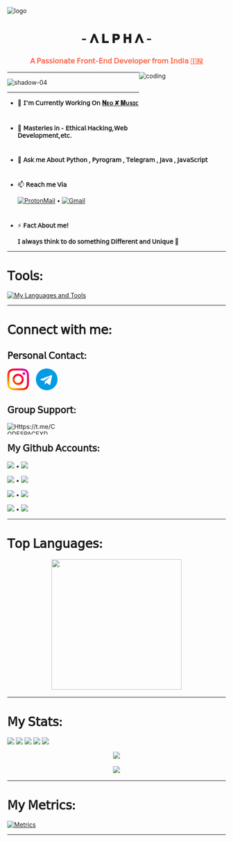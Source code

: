 ![logo](https://te.legra.ph/file/3466dcd724ba21450e458.jpg)
<h1 style="color:Dogerblue;" align="center">- 𝚲 𝐋 𝐏 𝚮 𝚲 -</h1>
<h3 style="color:Tomato;" align="center">𝖠 𝖯𝖺𝗌𝗌𝗂𝗈𝗇𝖺𝗍𝖾 𝖥𝗋𝗈𝗇𝗍-𝖤𝗇𝖽 𝖣𝖾𝗏𝖾𝗅𝗈𝗉𝖾𝗋 𝖿𝗋𝗈𝗆 𝖨𝗇𝖽𝗂𝖺 🇮🇳</h3>

<img align="right" alt="coding" width="200" height="145" src="https://media.giphy.com/media/3og0ILLVvPp8d64Jd6/giphy.gif">
</p>

---

<p align="left"> <img src="https://komarev.com/ghpvc/?username=shadow-04&label=Profile%20views&color=0e75b6&style=flat" alt="shadow-04" /> </p>

---


- 🔭 **𝖨'𝗆 𝖢𝗎𝗋𝗋𝖾𝗇𝗍𝗅𝗒 𝖶𝗈𝗋𝗄𝗂𝗇𝗀 𝖮𝗇** [**𝚴ᴇᴏ ✘‌ 𝚳ᴜsɪᴄ**](https://t.me/VibingSuarBot)

<h1></h1>

- 🌱 **𝖬𝖺𝗌𝗍𝖾𝗋𝗂𝖾𝗌 𝗂𝗇 -** **𝖤𝗍𝗁𝗂𝖼𝖺𝗅 𝖧𝖺𝖼𝗄𝗂𝗇𝗀,𝖶𝖾𝖻 𝖣𝖾𝗏𝖾𝗅𝗈𝗉𝗆𝖾𝗇𝗍,𝖾𝗍𝖼.**

<h1></h1>

- 💬 **𝖠𝗌𝗄 𝗆𝖾 𝖠𝖻𝗈𝗎𝗍** **𝖯𝗒𝗍𝗁𝗈𝗇 , 𝖯𝗒𝗋𝗈𝗀𝗋𝖺𝗆 , 𝖳𝖾𝗅𝖾𝗀𝗋𝖺𝗆 , 𝖩𝖺𝗏𝖺 , 𝖩𝖺𝗏𝖺𝖲𝖼𝗋𝗂𝗉𝗍**

<h1></h1>

- 📫 **𝖱𝖾𝖺𝖼𝗁 𝗆𝖾 𝖵𝗂𝖺** </p> <a href="https://github.com/SHADOW-04/EMAIL-IDS/blob/main/README.md#my-proton-mail-id-"> <img src="https://img.shields.io/badge/%20-𝗣ʀᴏᴛᴏɴ-blueviolet?style=plastic&logo=Protonmail" height="" width="" alt="ProtonMail" /></a> • 
                       <a href="https://github.com/SHADOW-04/EMAIL-IDS/blob/main/README.md#my-gmail-id-"> <img src="https://img.shields.io/badge/%20-𝗚ᴍᴀɪʟ-white?style=plastic&logo=gmail" height="" width="" alt="Gmail" /></a>

<h1></h1>

- ⚡ **𝖥𝖺𝖼𝗍 𝖠𝖻𝗈𝗎𝗍 𝗆𝖾!** </p> **𝖨 𝖺𝗅𝗐𝖺𝗒𝗌 𝗍𝗁𝗂𝗇𝗄 𝗍𝗈 𝖽𝗈 𝗌𝗈𝗆𝖾𝗍𝗁𝗂𝗇𝗀 𝖣𝗂𝖿𝖿𝖾𝗋𝖾𝗇𝗍 𝖺𝗇𝖽 𝖴𝗇𝗂𝗊𝗎𝖾 🎯**

---

<h1>𝖳𝗈𝗈𝗅𝗌:</h1>

[![My Languages and Tools](https://skillicons.dev/icons?i=java,py,github,git,heroku,js,html,css,bash,arduino,redis,mongodb,postgres,mysql,firebase,atom,aws,azure,gitlab,visualstudio,vscode,powershell,nodejs,react,&theme=light&perline=8)](https://Github.com/SHADOW-04)

---

<h1>𝖢𝗈𝗇𝗇𝖾𝖼𝗍 𝗐𝗂𝗍𝗁 𝗆𝖾:</h1>

<h2 align="left">𝖯𝖾𝗋𝗌𝗈𝗇𝖺𝗅 𝖢𝗈𝗇𝗍𝖺𝖼𝗍:</h2>
<a href="https://instagram.com/arsenic_.uwu"> <img src="./Jod/1384063.png" width="50px" /></a>&nbsp;&nbsp;&nbsp;
<a href="https://t.me/R3X_A1PH4"> <img src="./Jod/2111646.png" width="50px" /></a><br>



<h2>𝖦𝗋𝗈𝗎𝗉 𝖲𝗎𝗉𝗉𝗈𝗋𝗍:</h2>
<p><a href="https://t.me/CODESPACEXD"> <img align="left" src="https://img.shields.io/badge/%20-𝗧ᴇʟᴇɢʀᴀᴍ-blue?style=plastic&logo=telegram" height="27" width="120" alt="Https://t.me/CODESPACEXD" /></a></p><br>



<h2>𝖬𝗒 𝖦𝗂𝗍𝗁𝗎𝖻 𝖠𝖼𝖼𝗈𝗎𝗇𝗍𝗌:</h2>
<p><a href="https://github.com/shadow-04"><img src="https://img.shields.io/badge/𝗧𝗘𝗖𝗛𝗡𝗢'𝗫𝗗-blueviolet?style=plastic&logo=github" width="" /></a> • <a href="https://github.com/shadow-04"><img src="https://img.shields.io/badge/Status-Active-Success%20?style=plastic" height="17" /></a>
<p><a href="https://github.com/Titan-OP"><img src="https://img.shields.io/badge/𝗧𝗜𝗧𝗔𝗡--𝗢𝗣-9cf?style=plastic&logo=github" height="" width="" /></a> • <a href="https://github.com/Titan-OP"><img src="https://img.shields.io/badge/Status-Inactive-lightgrey%20?style=plastic" height="17" /></a>
<p><a href="https://github.com/SHADOW-1XD"><img src="https://img.shields.io/badge/𝗦𝗛𝗔𝗗𝗢𝗪'𝗫𝗗-orange?style=plastic&logo=github" width="" /></a> • <a href="https://github.com/SHADOW-1XD"><img src="https://img.shields.io/badge/Status-Restricted-red%20?style=plastic" height="17" /></a>
<p><a href="https://github.com/Techno212"><img src="https://img.shields.io/badge/𝗧𝗘𝗖𝗛𝗡𝗢--𝟮𝟭𝟮-yellow?style=plastic&logo=github" height="" width="" /></a> • <a href="https://github.com/Techno212"><img src="https://img.shields.io/badge/Status-Restricted-red%20?style=plastic" height="17" /></a>

----

<h1>𝖳𝗈𝗉 𝖫𝖺𝗇𝗀𝗎𝖺𝗀𝖾𝗌:</h1>
<a href='https://github.com/SHADOW-04'>
  <p align='middle'>
    <img src='https://github-readme-stats.vercel.app/api/top-langs/?username=SHADOW-04&theme=dark' width='300"' height='300"'></p>
</a>

----

<h1>𝖬𝗒 𝖲𝗍𝖺𝗍𝗌:</h1>

<p><a href="https://github.com/shadow-04"><img src="https://img.shields.io/github/followers/SHADOW-04?color=000000&logoColor=000000&style=social" /></a>
   <a href="https://github.com/shadow-04"><img src="https://img.shields.io/github/stars/shadow-04?affiliations=OWNER&label=User%20Stars&style=social" /></a>
   <a href="https://github.com/Titan-OP/TITAN-2.0"><img src="https://img.shields.io/github/watchers/titan-op/titan-2.0?style=social" /></a>
   <a href="https://github.com/NoVa-BoTz"><img src="https://img.shields.io/github/stars/NoVa-BoTz?label=Org.%20Stars&style=social" /></a>
   <a href="https://github.com/SHADOW-04/SHADOW-04"><img src="https://img.shields.io/github/last-commit/SHADOW-04/SHADOW-04/main?label=Last%20Commit&logo=github&style=plastic" /></a>



<a href="https://github.com/shadow-04">
  <p align='middle'>
    <img src='https://github-readme-stats.vercel.app/api?username=shadow-04&show_icons=true&theme=dark' width='500"'></p>
  <p align='middle'><img src='https://github-readme-streak-stats.herokuapp.com/?user=shadow-04&theme=dark&show_icon=true' width='500"'></p>
</a>

---

<h1>𝖬𝗒 𝖬𝖾𝗍𝗋𝗂𝖼𝗌:</h1>

[![Metrics](https://metrics.lecoq.io/SHADOW-04?template=terminal&isocalendar=1&languages=1&lines=1&stars=1&habits=1&followup=1&people=1&sponsors=1&repositories=1&discussions=1&fortune=1&leetcode=1&rss=1&posts=1&stackoverflow=1&tweets=1&pagespeed=1&introduction=1&projects=1&gists=1&code=1&activity=1&notable=1&achievements=1&base=header%2C%20activity%2C%20community%2C%20repositories%2C%20metadata&base.indepth=false&base.hireable=false&base.skip=false&repositories.batch=100&repositories.forks=false&repositories.affiliations=owner&isocalendar=false&isocalendar.duration=full-year&languages=false&languages.limit=8&languages.threshold=0%25&languages.other=false&languages.colors=github&languages.sections=most-used&languages.indepth=false&languages.analysis.timeout=15&languages.analysis.timeout.repositories=7.5&languages.categories=markup%2C%20programming&languages.recent.categories=markup%2C%20programming&languages.recent.load=300&languages.recent.days=14&lines=false&lines.sections=base&lines.repositories.limit=4&lines.history.limit=1&stars=false&stars.limit=4&habits=false&habits.from=200&habits.days=14&habits.facts=true&habits.charts=false&habits.charts.type=classic&habits.trim=false&habits.languages.limit=8&habits.languages.threshold=0%25&followup=false&followup.sections=repositories&followup.indepth=false&followup.archived=true&people=false&people.limit=24&people.identicons=false&people.identicons.hide=false&people.size=28&people.types=followers%2C%20following&people.shuffle=false&sponsors=false&sponsors.sections=goal%2C%20list%2C%20about&sponsors.past=false&sponsors.size=24&sponsors.title=Sponsor%20Me!&repositories=false&repositories.pinned=0&repositories.starred=0&repositories.random=0&repositories.order=featured%2C%20pinned%2C%20starred%2C%20random&discussions=false&discussions.categories=true&discussions.categories.limit=0&achievements=false&achievements.threshold=C&achievements.secrets=true&achievements.display=detailed&achievements.limit=0&notable=false&notable.from=organization&notable.repositories=false&notable.indepth=false&notable.types=commit&notable.self=false&activity=false&activity.limit=5&activity.load=300&activity.days=14&activity.visibility=all&activity.timestamps=false&activity.filter=all&code=false&code.lines=12&code.load=400&code.days=3&code.visibility=public&gists=false&projects=false&projects.limit=4&projects.descriptions=false&introduction=false&introduction.title=true&pagespeed=false&pagespeed.url=.user.website&pagespeed.detailed=false&pagespeed.screenshot=false&pagespeed.pwa=false&tweets=false&tweets.user=.user.twitter&tweets.attachments=false&tweets.limit=2&stackoverflow=false&stackoverflow.user=0&stackoverflow.sections=answers-top%2C%20questions-recent&stackoverflow.limit=2&stackoverflow.lines=4&stackoverflow.lines.snippet=2&posts=false&posts.user=.user.login&posts.descriptions=false&posts.covers=false&posts.limit=4&rss=false&rss.limit=4&leetcode=false&leetcode.user=.user.login&leetcode.sections=solved&leetcode.limit.skills=10&leetcode.limit.recent=2&fortune=false&config.timezone=Asia%2FCalcutta)](https://github.com/shadow-04)

---
